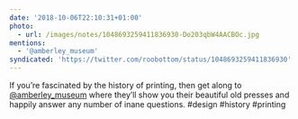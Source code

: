 ```yaml
---
date: '2018-10-06T22:10:31+01:00'
photo:
  - url: /images/notes/1048693259411836930-Do203qbW4AACBOc.jpg
mentions:
  - '@amberley_museum'
syndicated: 'https://twitter.com/roobottom/status/1048693259411836930'
---
```

If you’re fascinated by the history of printing, then get along to [@amberley_museum](https://twitter.com/@amberley_museum) where they’ll show you their beautiful old presses and happily answer any number of inane questions. #design #history #printing 
